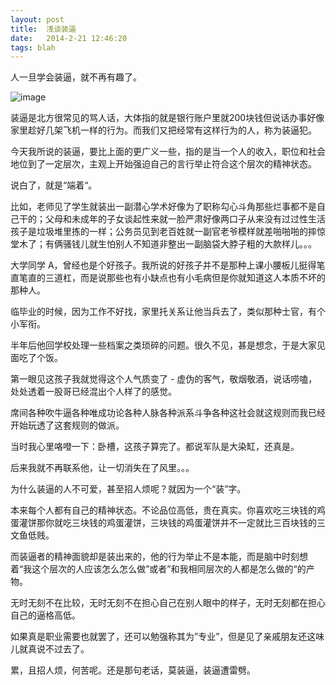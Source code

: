 ```yaml
---
layout: post
title:  浅谈装逼
date:   2014-2-21 12:46:20
tags: blah
---
```

人一旦学会装逼，就不再有趣了。

![image](http://that-boy.qiniudn.com/images/qu-nian-mai-le-ge-biao.png)

装逼是北方很常见的骂人话，大体指的就是银行账户里就200块钱但说话办事好像家里趁好几架飞机一样的行为。而我们又把经常有这样行为的人，称为装逼犯。

今天我所说的装逼，要比上面的更广义一些，指的是当一个人的收入，职位和社会地位到了一定层次，主观上开始强迫自己的言行举止符合这个层次的精神状态。

说白了，就是“端着“。

比如，老师见了学生就装出一副潜心学术好像为了职称勾心斗角那些烂事都不是自己干的；父母和未成年的子女谈起性来就一脸严肃好像两口子从来没有过过性生活孩子是垃圾堆里拣的一样；公务员见到老百姓就一副官老爷模样就差啪啪啪的摔惊堂木了；有俩骚钱儿就生怕别人不知道非整出一副脑袋大脖子粗的大款样儿。。。

大学同学 A，曾经也是个好孩子。我所说的好孩子并不是那种上课小腰板儿挺得笔直笔直的三道杠，而是说那些也有小缺点也有小毛病但是你就知道这人本质不坏的那种人。

临毕业的时候，因为工作不好找，家里托关系让他当兵去了，类似那种士官，有个小军衔。

半年后他回学校处理一些档案之类琐碎的问题。很久不见，甚是想念，于是大家见面吃了个饭。

第一眼见这孩子我就觉得这个人气质变了 - 虚伪的客气，敬烟敬酒，说话唠嗑，处处透着一股哥已经混出个人样了的感觉。

席间各种吹牛逼各种唯成功论各种人脉各种派系斗争各种这社会就这规则而我已经开始玩透了这套规则的做派。

当时我心里咯噔一下：卧槽，这孩子算完了。都说军队是大染缸，还真是。

后来我就不再联系他，让一切消失在了风里。。。

为什么装逼的人不可爱，甚至招人烦呢？就因为一个“装”字。

本来每个人都有自己的精神状态。不论品位高低，贵在真实。你喜欢吃三块钱的鸡蛋灌饼那你就吃三块钱的鸡蛋灌饼，三块钱的鸡蛋灌饼并不一定就比三百块钱的三文鱼低贱。

而装逼者的精神面貌却是装出来的，他的行为举止不是本能，而是脑中时刻想着“我这个层次的人应该怎么怎么做”或者”和我相同层次的人都是怎么做的“的产物。

无时无刻不在比较，无时无刻不在担心自己在别人眼中的样子，无时无刻都在担心自己的逼格高低。

如果真是职业需要也就罢了，还可以勉强称其为”专业”，但是见了亲戚朋友还这味儿就真说不过去了。

累，且招人烦，何苦呢。还是那句老话，莫装逼，装逼遭雷劈。